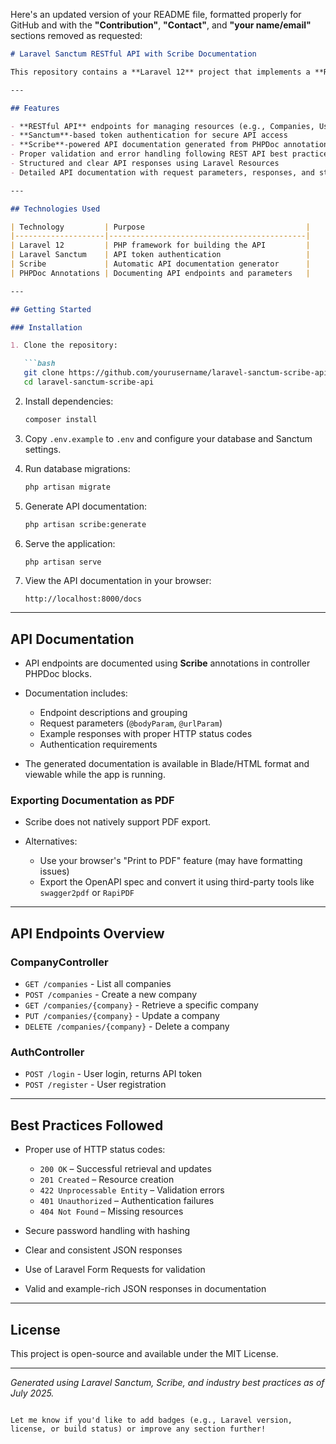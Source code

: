 Here's an updated version of your README file, formatted properly for GitHub and with the **"Contribution"**, **"Contact"**, and **"your name/email"** sections removed as requested:

````markdown
# Laravel Sanctum RESTful API with Scribe Documentation

This repository contains a **Laravel 12** project that implements a **RESTful API** secured with **Laravel Sanctum** for authentication and uses **Scribe** for automated API documentation generation.

---

## Features

- **RESTful API** endpoints for managing resources (e.g., Companies, Users)
- **Sanctum**-based token authentication for secure API access
- **Scribe**-powered API documentation generated from PHPDoc annotations
- Proper validation and error handling following REST API best practices
- Structured and clear API responses using Laravel Resources
- Detailed API documentation with request parameters, responses, and status codes

---

## Technologies Used

| Technology         | Purpose                                    |
|--------------------|--------------------------------------------|
| Laravel 12         | PHP framework for building the API         |
| Laravel Sanctum    | API token authentication                   |
| Scribe             | Automatic API documentation generator      |
| PHPDoc Annotations | Documenting API endpoints and parameters   |

---

## Getting Started

### Installation

1. Clone the repository:

   ```bash
   git clone https://github.com/yourusername/laravel-sanctum-scribe-api.git
   cd laravel-sanctum-scribe-api
````

2. Install dependencies:

   ```bash
   composer install
   ```

3. Copy `.env.example` to `.env` and configure your database and Sanctum settings.

4. Run database migrations:

   ```bash
   php artisan migrate
   ```

5. Generate API documentation:

   ```bash
   php artisan scribe:generate
   ```

6. Serve the application:

   ```bash
   php artisan serve
   ```

7. View the API documentation in your browser:

   ```
   http://localhost:8000/docs
   ```

---

## API Documentation

* API endpoints are documented using **Scribe** annotations in controller PHPDoc blocks.
* Documentation includes:

  * Endpoint descriptions and grouping
  * Request parameters (`@bodyParam`, `@urlParam`)
  * Example responses with proper HTTP status codes
  * Authentication requirements
* The generated documentation is available in Blade/HTML format and viewable while the app is running.

### Exporting Documentation as PDF

* Scribe does not natively support PDF export.
* Alternatives:

  * Use your browser's "Print to PDF" feature (may have formatting issues)
  * Export the OpenAPI spec and convert it using third-party tools like `swagger2pdf` or `RapiPDF`

---

## API Endpoints Overview

### CompanyController

* `GET /companies` - List all companies
* `POST /companies` - Create a new company
* `GET /companies/{company}` - Retrieve a specific company
* `PUT /companies/{company}` - Update a company
* `DELETE /companies/{company}` - Delete a company

### AuthController

* `POST /login` - User login, returns API token
* `POST /register` - User registration

---

## Best Practices Followed

* Proper use of HTTP status codes:

  * `200 OK` – Successful retrieval and updates
  * `201 Created` – Resource creation
  * `422 Unprocessable Entity` – Validation errors
  * `401 Unauthorized` – Authentication failures
  * `404 Not Found` – Missing resources
* Secure password handling with hashing
* Clear and consistent JSON responses
* Use of Laravel Form Requests for validation
* Valid and example-rich JSON responses in documentation

---

## License

This project is open-source and available under the MIT License.

---

*Generated using Laravel Sanctum, Scribe, and industry best practices as of July 2025.*

```

Let me know if you'd like to add badges (e.g., Laravel version, license, or build status) or improve any section further!
```
